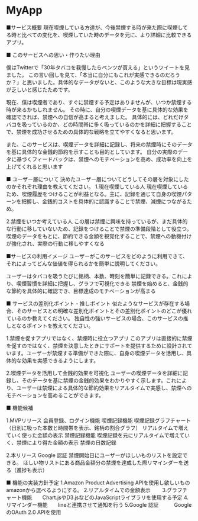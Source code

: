 # MyApp

■サービス概要
現在喫煙している方達が、今後禁煙する時が来た際に喫煙してる時と比べての変化を、喫煙していた時のデータを元に、より詳細に比較できるアプリ。


■ このサービスへの思い・作りたい理由

僕はTwitterで「30年タバコを我慢したらベンツが買える」というツイートを見ました。
この言い回しを見て、「本当に自分にもこれが実感できるのだろうか？」と思いました。具体的なデータがないと、このような大きな目標は現実感が乏しいと感じたためです。

現在、僕は喫煙者であり、すぐに禁煙する予定はありませんが、いつか禁煙する時が来るかもしれません。
その時に、自分の喫煙データを基に具体的な効果を確認できれば、禁煙への自信が高まると考えました。
具体的には、どれだけタバコを吸っているのか、どの時間帯に多く吸っているのかを詳細に把握することで、禁煙を成功させるための具体的な戦略を立てやすくなると思います。

また、このサービスは、喫煙データを詳細に記録し、将来の禁煙時にそのデータを基に具体的な金銭的節約を示すことも目的としています。
自分の実際のデータに基づくフィードバックは、禁煙へのモチベーションを高め、成功率を向上を上げてくれると思います


■ ユーザー層について
決めたユーザー層についてどうしてその層を対象にしたのかそれぞれ理由を教えてください。
1.現在喫煙している人
  現在喫煙しているため、喫煙履歴をつけることが利益となる。主に、記録を通じて自身の喫煙パターンを把握し、金銭的コストを具体的に認識することで禁煙、減煙につながるため。
  
2.禁煙をいつか考えている人
  この層は禁煙に興味を持っているが、まだ具体的な行動に移していないため、記録をつけることで禁煙の準備段階として役立つ。喫煙のデータをもとに、節約できる金額を視覚化することで、禁煙への動機付けが強化され、実際の行動に移しやすくなる

■サービスの利用イメージ
ユーザーがこのサービスをどのように利用できて、それによってどんな価値を得られるかを簡単に説明してください。

ユーザーはタバコを吸うたびに銘柄、本数、時刻を簡単に記録できる。これにより、喫煙習慣を詳細に把握し、グラフで可視化できる
禁煙を始めると、金銭的な節約を具体的に確認でき、目標達成のモチベーションが高まる

■ サービスの差別化ポイント・推しポイント
似たようなサービスが存在する場合、そのサービスとの明確な差別化ポイントとその差別化ポイントのどこが優れているのか教えてください。
独自性の強いサービスの場合、このサービスの推しとなるポイントを教えてください。

1.禁煙を促すアプリではなく、禁煙時に役立つアプリ
  このアプリは直接的に禁煙を促すのではなく、禁煙を決意したときにサポートを提供するために設計されています。ユーザーが禁煙する準備ができた際に、自身の喫煙データを活用し、具体的な効果を実感できるようにします。
  
2.喫煙データを活用して金銭的効果を可視化
  ユーザーの喫煙データを詳細に記録し、そのデータを基に禁煙の金銭的効果をわかりやすく示します。これにより、ユーザーは禁煙による具体的な節約効果をリアルタイムで実感し、禁煙へのモチベーションを高めることができます。


■ 機能候補

1.MVPリリース
  会員登録、ログイン機能
  喫煙記録機能
  喫煙記録グラフチャート（日別に吸った本数と時間帯を表示、銘柄の割合グラフ）
  リアルタイムで増えていく使った金額の表示
  禁煙記録機能
  喫煙記録を元にリアルタイムで増えていく、禁煙により得た金額の表示
  禁煙の日数記録

2.本リリース
  Google 認証
  禁煙開始日にユーザーがほしいものリストを設定できる。
  ほしい物リストにある商品金額分の禁煙を達成した際リマインダーを送る（進捗も表示）
  

■ 機能の実装方針予定
1.Amazon Product Advertising APIを使用し欲しいものamazonから選べるようにする。
2.リアルタイムでの金額表示　　
3.グラフチャート機能　　Chart.jsやD3.jsなどのJavaScriptライブラリを使用する予定
4.リマインダー機能　　lineと連携させて通知を行う
5.Google 認証　　　GoogleのOAuth 2.0 APIを使用
